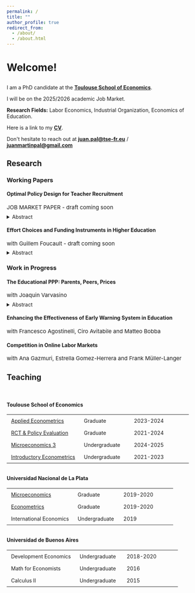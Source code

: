 ```yaml
---
permalink: /
title: ""
author_profile: true
redirect_from: 
  - /about/
  - /about.html
---
```



<h1><span class="highlighted">Welcome!</span></h1>

<p style="margin-bottom:0.75cm;">
</p>

I am a PhD candidate at the [**Toulouse School of Economics**](https://www.tse-fr.eu/). 

I will be on the 2025/2026 academic Job Market.

<span class="highlighted">**Research Fields:**</span> Labor Economics, Industrial Organization, Economics of Education.

Here is a link to my <a href="/files/pal-cv.pdf" target="_blank" rel="noopener noreferrer"><b>CV</b></a>.

Don't hesitate to reach out at [**juan.pal@tse-fr.eu**](mailto:juan.pal@tse-fr.eu) / [**juanmartinpal@gmail.com**](mailto:juanmartinpal@gmail.com) 





## <span class="highlighted">Research</span>



### <span class="highlighted">Working Papers</span>


#### Optimal Policy Design for Teacher Recruitment
<p style="margin-bottom: 0.5em; font-size:15px">JOB MARKET PAPER - draft coming soon</p>

<details>

<summary>Abstract</summary>

<span style="font-size:0.85em; max-width:700px; display:block; text-align: justify; line-height: 1.5; margin-top:0.5em;">This paper studies the design of higher education policies targeted at improving teacher recruitment. I leverage the introduction of a policy in Chile that aimed to raise teacher quality by crowding-in higher performing students into Education programs, while crowding-out the lower-performing ones. Exploiting the sharp assignment rule I estimate that, at the threshold, enrollment of high performing students at teacher colleges increased by 42%, with low-income students coming disproportionately from non-enrollment. The policy generated a positive composition effect of 0.25SD in test scores, which lead to an increase in 0.11SD in Teacher Value Added and 0.12SD in Teaching Skills. I develop a general equilibrium model of the higher education market. In doing so, I present a novel method for solving discrete-continuous games in large markets. Counterfactual simulations show that alternative policies can improve the distribution of students that enroll in Education programs. The distribution of college quality limits the impact on Teacher Value Added, while Targeting the policy to low-income students can yield further gains at no additional cost.</span>

</details>


#### Effort Choices and Funding Instruments in Higher Education
<p style="margin-bottom: 0.5em; font-size:15px">with Guillem Foucault - draft coming soon</p>

<details>

<summary>Abstract</summary>

<span style="font-size:0.85em; max-width:700px; display:block; text-align: justify; line-height: 1.5; margin-top:0.5em;"> This paper examines the effects of Free College policies on student enrollment and academic performance, with a focus on the 2016 Chilean reform that granted tuition-free higher education to students from the lowest five income deciles. Using a difference-in-differences approach, we find that Free College increased enrollment and persistence in higher education but had modest effects on graduation and dropout rates. To disentangle the role of student effort from selection effects, we develop a structural model in which students choose effort levels in response to financial incentives. Our results highlight that while Free College expands access, it may also weaken performance incentives due to the removal of academic progress requirements. Counterfactual simulations suggest that alternative funding mechanisms could improve both access and academic outcomes by balancing affordability and incentives for effort. </span>

</details>


### <span class="highlighted">Work in Progress</span>


#### The Educational PPP: Parents, Peers, Prices
<p style="margin-bottom: 0.5em; font-size:15px">with Joaquin Varvasino</p>

<details>

<summary>Abstract</summary>

<span style="font-size:0.85em; max-width:700px; display:block; text-align: justify; line-height: 1.5; margin-top:0.5em;"> This paper studies the roles of financial constraints and information frictions in enrollment and progression in higher education. Our results show that subsidies increase university access, peers enhance enrollment and match quality, and parental exposure to university causally affects children’s university enrollment. We build a dynamic structural model that quantifies these mechanisms and evaluates equity-oriented education policies.</span>

</details>

#### Enhancing the Effectiveness of Early Warning System in Education
<p style="margin-bottom: 0.5em; font-size:15px">with Francesco Agostinelli, Ciro Avitabile and Matteo Bobba</p>

#### Competition in Online Labor Markets
<p style="margin-bottom: 0.5em; font-size:15px">with Ana Gazmuri, Estrella Gomez-Herrera and Frank Müller-Langer</p>




## <span class="highlighted">Teaching</span>

<br>

<style>
.responsive-table {
  width: 100%;
  max-width: 500px;
  border-collapse: collapse;
  table-layout: fixed;
  margin-bottom: 32px;
  border: none;
}
.responsive-table th, 
.responsive-table td {
  border: none !important;
  padding-right: 40px;
  font-size: 14px;
}

/* Responsive font size and width for small screens */
@media (max-width: 500px) {
  .responsive-table {
    max-width: 100%;
  }
  .responsive-table col {
    width: auto !important;
  }
}


</style>




<!-- Toulouse School of Economics -->
<h4>Toulouse School of Economics</h4>
<table class="responsive-table" style="border-collapse:collapse;table-layout:fixed;margin-bottom:32px;">
  <colgroup>
    <col style="width:40%;">
    <col style="width:27.5%;">
    <col style="width:32.5%;">
  </colgroup>
  <tbody>
    <tr>
      <td style="border:1px solid #ccc;padding:8px 12px;text-align:left;vertical-align:top;"><a href="/files/pal-syllabus-tse-applied-econometrics.pdf" target="_blank" rel="noopener noreferrer">Applied Econometrics</a></td>
      <td style="border:1px solid #ccc;padding:8px 12px;text-align:left;vertical-align:top;">Graduate</td>
      <td style="border:1px solid #ccc;padding:8px 12px;text-align:left;vertical-align:top;">2023-2024</td>
    </tr>
    <tr>
      <td style="border:1px solid #ccc;padding:8px 12px;text-align:left;vertical-align:top;"><a href="/files/pal-syllabus-tse-rct.pdf" target="_blank" rel="noopener noreferrer">RCT &amp; Policy Evaluation</a></td>
      <td style="border:1px solid #ccc;padding:8px 12px;text-align:left;vertical-align:top;">Graduate</td>
      <td style="border:1px solid #ccc;padding:8px 12px;text-align:left;vertical-align:top;">2021-2024</td>
    </tr>
    <tr>
      <td style="border:1px solid #ccc;padding:8px 12px;text-align:left;vertical-align:top;"><a href="/files/pal-syllabus-tse-micro3.pdf" target="_blank" rel="noopener noreferrer">Microeconomics 3</a></td>
      <td style="border:1px solid #ccc;padding:8px 12px;text-align:left;vertical-align:top;">Undergraduate</td>
      <td style="border:1px solid #ccc;padding:8px 12px;text-align:left;vertical-align:top;">2024-2025</td>
    </tr>
    <tr>
      <td style="border:1px solid #ccc;padding:8px 12px;text-align:left;vertical-align:top;"><a href="/files/pal-syllabus-tse-econometrics.pdf" target="_blank" rel="noopener noreferrer">Introductory Econometrics</a></td>
      <td style="border:1px solid #ccc;padding:8px 12px;text-align:left;vertical-align:top;">Undergraduate</td>
      <td style="border:1px solid #ccc;padding:8px 12px;text-align:left;vertical-align:top;">2021-2023</td>
    </tr>
  </tbody>
</table>

<!-- Universidad Nacional de La Plata -->
<h4>Universidad Nacional de La Plata</h4>
<table class="responsive-table" style="border-collapse:collapse;table-layout:fixed;margin-bottom:32px;">
  <colgroup>
    <col style="width:40%;">
    <col style="width:27.5%;">
    <col style="width:32.5%;">
  </colgroup>
  <tbody>
    <tr>
      <td style="border:1px solid #ccc;padding:8px 12px;text-align:left;vertical-align:top;"><a href="/files/pal-syllabus-unlp-micro.pdf" target="_blank" rel="noopener noreferrer">Microeconomics</a></td>
      <td style="border:1px solid #ccc;padding:8px 12px;text-align:left;vertical-align:top;">Graduate</td>
      <td style="border:1px solid #ccc;padding:8px 12px;text-align:left;vertical-align:top;">2019-2020</td>
    </tr>
    <tr>
      <td style="border:1px solid #ccc;padding:8px 12px;text-align:left;vertical-align:top;"><a href="/files/pal-syllabus-unlp-econometrics.pdf" target="_blank" rel="noopener noreferrer">Econometrics</a></td>
      <td style="border:1px solid #ccc;padding:8px 12px;text-align:left;vertical-align:top;">Graduate</td>
      <td style="border:1px solid #ccc;padding:8px 12px;text-align:left;vertical-align:top;">2019-2020</td>
    </tr>
    <tr>
      <td style="border:1px solid #ccc;padding:8px 12px;text-align:left;vertical-align:top;">International Economics</td>
      <td style="border:1px solid #ccc;padding:8px 12px;text-align:left;vertical-align:top;">Undergraduate</td>
      <td style="border:1px solid #ccc;padding:8px 12px;text-align:left;vertical-align:top;">2019</td>
    </tr>
  </tbody>
</table>

<!-- Universidad de Buenos Aires -->
<h4>Universidad de Buenos Aires</h4>
<table class="responsive-table" style="border-collapse:collapse;table-layout:fixed;margin-bottom:32px;">
  <colgroup>
    <col style="width:40%;">
    <col style="width:27.5%;">
    <col style="width:32.5%;">
  </colgroup>
  <tbody>
    <tr>
      <td style="border:1px solid #ccc;padding:8px 12px;text-align:left;vertical-align:top;">Development Economics</td>
      <td style="border:1px solid #ccc;padding:8px 12px;text-align:left;vertical-align:top;">Undergraduate</td>
      <td style="border:1px solid #ccc;padding:8px 12px;text-align:left;vertical-align:top;">2018-2020</td>
    </tr>
    <tr>
      <td style="border:1px solid #ccc;padding:8px 12px;text-align:left;vertical-align:top;">Math for Economists</td>
      <td style="border:1px solid #ccc;padding:8px 12px;text-align:left;vertical-align:top;">Undergraduate</td>
      <td style="border:1px solid #ccc;padding:8px 12px;text-align:left;vertical-align:top;">2016</td>
    </tr>
    <tr>
      <td style="border:1px solid #ccc;padding:8px 12px;text-align:left;vertical-align:top;">Calculus II</td>
      <td style="border:1px solid #ccc;padding:8px 12px;text-align:left;vertical-align:top;">Undergraduate</td>
      <td style="border:1px solid #ccc;padding:8px 12px;text-align:left;vertical-align:top;">2015</td>
    </tr>
  </tbody>
</table>

